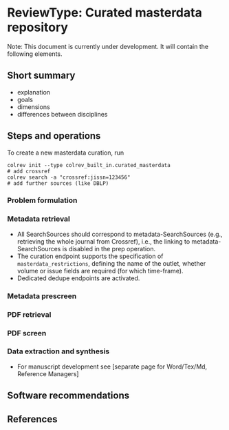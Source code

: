 # ReviewType: Curated masterdata repository

Note: This document is currently under development. It will contain the following elements.

## Short summary

- explanation
- goals
- dimensions
- differences between disciplines

## Steps and operations

To create a new masterdata curation, run

```
colrev init --type colrev_built_in.curated_masterdata
# add crossref
colrev search -a "crossref:jissn=123456"
# add further sources (like DBLP)

```

### Problem formulation

### Metadata retrieval

- All SearchSources should correspond to metadata-SearchSources (e.g., retrieving the whole journal from Crossref), i.e., the linking to metadata-SearchSources is disabled in the prep operation.
- The curation endpoint supports the specification of ``masterdata_restrictions``, defining the name of the outlet, whether volume or issue fields are required (for which time-frame).
- Dedicated dedupe endpoints are activated.

### Metadata prescreen

### PDF retrieval

### PDF screen

### Data extraction and synthesis

- For manuscript development see [separate page for Word/Tex/Md, Reference Managers]

## Software recommendations

## References
